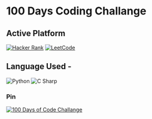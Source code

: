 # 100 Days Coding Challange

## Active Platform
[![Hacker Rank](https://img.shields.io/badge/%20-Hacker%20Rank-2EC866?color=14171A&labelColor=2EC866&logo=HackerRank&logoColor=ffffff&style=flat-square)](https://www.hackerrank.com/mahmudx) 
[![LeetCode](https://img.shields.io/badge/%20-LeetCode-2EC866?color=14171A&labelColor=red&logo=leetcode&logoColor=ffffff&style=flat-square)](https://www.leetcode.com/mahmudx)

## Language Used -

![Python](https://img.shields.io/badge/-Python%203-Black?labelColor=EEED09&style=flat-square&logo=Python)
![C Sharp](https://img.shields.io/badge/-C%20Sharp-black?labelColor=239120&style=flat-square&logo=C+Sharp)
### Pin

[![100 Days of Code Challange](https://github-readme-stats.vercel.app/api/pin/?username=mahmudx&repo=100-Days-Challange&theme=dracula)](https://github.com/MahmudX/100-Days-Challange)